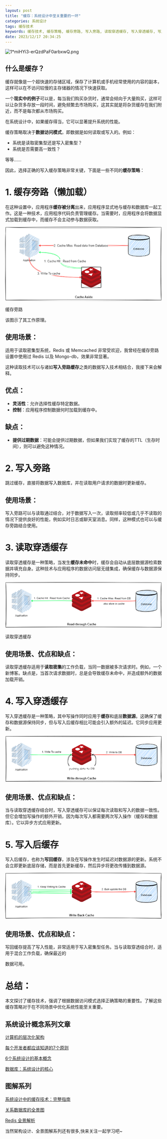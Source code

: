 ```yaml
---
layout: post
title: "缓存：系统设计中至关重要的一环"
categories: 系统设计
tags: 缓存技术
keywords: 缓存技术, 缓存策略, 缓存旁路, 写入旁路, 读取穿透缓存, 写入穿透缓存, 写入后缓存,数据访问模式优化, 系统性能优化
date: 2023/12/17 20:34:25
---
```



![1*miHYi3-erQzdPaF0arbxwQ.png](https://miro.medium.com/v2/resize:fit:2000/1*miHYi3-erQzdPaF0arbxwQ.png)

## 什么是缓存？

缓存就像是一个超快速的存储区域，保存了计算机或手机经常使用的内容的副本，这样可以在不访问较慢的主存储器的情况下快速获取。

一个**现实中的例子**可以是，每当我们购买杂货时，通常会倾向于大量购买，这样可以让杂货多存放一段时间，避免频繁去市场购买，这其实就是将杂货缓存在我们附近，而不是每次都从市场购买。

在系统设计中，如果缓存得当，它可以显著提升系统的性能。

缓存策略取决于**数据访问模式**，即数据是如何读取或写入的。例如：

- 系统是读取密集型还是写入密集型？
- 系统是否需要高一致性？

等等……

因此，选择正确的写入缓存策略非常关键，下面是一些不同的**缓存策略**：

<!--more-->

# 1. 缓存旁路（懒加载）

在这种设置中，应用程序**缓存被分离**出来，应用程序显式地与缓存和数据库一起工作。这是一种技术，应用程序代码负责管理缓存。当需要时，应用程序会将数据显式加载到缓存中，而缓存不会主动参与数据获取。

![1*kf4ytjqSKx-UAYaA-MW4Hw.png](/uploads/1*kf4ytjqSKx-UAYaA-MW4Hw.png)

缓存旁路

该图示了其工作原理。

## **使用场景：**

适用于读取密集型系统，Redis 或 Memcached 非常受欢迎，我曾经在缓存旁路设置中使用过 Redis 以及 Mongo-db，效果非常显著。

这种读取技术可以与诸如**写入旁路缓存**之类的数据写入技术相结合，我接下来会解释。

## **优点：**

- **灵活性**：允许选择性缓存特定数据。
- **控制**：应用程序控制数据何时加载到缓存中。

## **缺点：**

- **提供过期数据**：可能会提供过期数据，但如果我们实现了缓存的TTL（生存时间），则可以避免这种情况。

# 2. 写入旁路

跳过缓存，直接将数据写入数据库，并在读取用户请求的数据时更新缓存。

## **使用场景：**

写入旁路可以与读取通过结合，对于数据写入一次，读取频率较低或几乎不读取的情况下提供良好的性能，例如实时日志或聊天室消息。同样，这种模式也可以与缓存旁路结合使用。

# 3. 读取穿透缓存

读取穿透缓存是一种策略，当发生**缓存未命中**时，缓存会自动从底层数据源检索数据并填充自身。这种技术与应用程序的数据访问层无缝集成，确保缓存与数据源保持同步。

![1*h-CUV05gwKCUl7GdFfS_Nw.png](/uploads/1*h-CUV05gwKCUl7GdFfS_Nw.png)

读取穿透缓存

## **使用场景、优点和缺点：**

读取穿透缓存适用于**读取密集**的工作负载，当同一数据被多次请求时。例如，一个新博客。缺点是，当首次请求数据时，总是会导致缓存未命中，并造成额外的数据加载开销。

# 4. 写入穿透缓存

写入穿透缓存是一种策略，其中写操作同时应用于**缓存**和底层**数据源**。这确保了缓存和数据源保持同步，但与写入后缓存相比可能会引入额外的延迟。它同步应用更新。

![1*7TjoMj10e--091ttHEKvTg.png](/uploads/1*7TjoMj10e--091ttHEKvTg.png)

## **使用场景、优点和缺点：**

当与读取穿透缓存结合时，写入穿透缓存可以保证每次读取和写入的数据一致性。但它会增加写操作的额外开销，因为每次写入都需要两次写入操作（缓存和数据库）。它以异步方式应用更新。

# 5. 写入后缓存

写入后缓存，也称为**写回缓存**，涉及在写操作发生时延迟对数据源的更新。系统不会立即更新底层存储，而是首先更新缓存，然后异步将更改传播到数据源。

![1*Sfn9HMtmSggo3FCQIyxJPQ.png](/uploads/1*Sfn9HMtmSggo3FCQIyxJPQ.png)

## **使用场景、优点和缺点：**

写回缓存提高了写入性能，非常适用于写入密集型任务。当与读取穿透结合时，适用于混合工作负载，确保最近的

数据可用。

# 总结：

本文探讨了缓存技术，强调了根据数据访问模式选择正确策略的重要性。了解这些缓存策略对于在不同场景中优化系统性能至关重要。



## 系统设计概念系列文章

[计算机的层次化架构](http://mp.weixin.qq.com/s?__biz=MzU0NDMzMjY5Ng==&mid=2247488478&idx=1&sn=351b322c2089d8fd7124cf801e0a0524&chksm=fb7c9d29cc0b143facd8d62fb15812d6d28e22749e1183c48d6946dbd13d2e206cd9826bfb20&scene=21#wechat_redirect)

[每个开发者都应该知道的7个原则](http://mp.weixin.qq.com/s?__biz=MzU0NDMzMjY5Ng==&mid=2247488411&idx=1&sn=2520f364a171f0d747a855600c99cc4b&chksm=fb7c9d6ccc0b147a44627a8eef07b5772acbda406ce566afe306ed2b3c98f665e05c12b6ad36&scene=21#wechat_redirect)

[6个系统设计的基本概念](http://mp.weixin.qq.com/s?__biz=MzU0NDMzMjY5Ng==&mid=2247488409&idx=1&sn=a02b97d71d301be4200ab25e4ffad0bc&chksm=fb7c9d6ecc0b1478f85986554735e307e2c92d45236f241dec44a529e9c799c521d5448f9f9a&scene=21#wechat_redirect)

[数据库：系统设计的核心](http://mp.weixin.qq.com/s?__biz=MzU0NDMzMjY5Ng==&mid=2247488407&idx=1&sn=6072efba48ed2f9f1968594a1055a3f6&chksm=fb7c9d60cc0b14766e394d5c04f33d5b1c63987d6cf5b66732887e9ffedbbfc576e5a6617891&scene=21#wechat_redirect)


## 图解系列

[系统设计中的缓存技术：完整指南](http://mp.weixin.qq.com/s?__biz=MzU0NDMzMjY5Ng==&mid=2247488260&idx=1&sn=89701a38ab8af1c670b432b5e7bedf2d&chksm=fb7c9df3cc0b14e52a043999e59b5c1251c3183a61b8c9d35777f237d1478c07b7d01352346e&scene=21#wechat_redirect)

[关系数据库的全景图](http://mp.weixin.qq.com/s?__biz=MzU0NDMzMjY5Ng==&mid=2247488165&idx=1&sn=2c4aaad53e6ca87f61e23dfba2fd8f9e&chksm=fb7c9c52cc0b1544266bb7e008f55bfbaa9b2acdb512eb07beece554e9f766e80f12699208b7&scene=21#wechat_redirect)

[Redis 全景解析](http://mp.weixin.qq.com/s?__biz=MzU0NDMzMjY5Ng==&mid=2247487961&idx=1&sn=f1437b130e1828f4c1c0c45806e4922f&chksm=fb7c9f2ecc0b1638cf34322599d4bd42c002bf2e37c642d9dbc596366f91f237f410b4e90fc5&scene=21#wechat_redirect)

当然架构设计、全景图解系列还有很多,快来关注一起学习吧~
